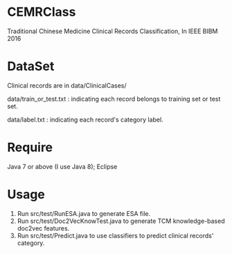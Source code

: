 # CEMRClass
Traditional Chinese Medicine Clinical Records Classification, In IEEE BIBM 2016

# DataSet

Clinical records are in data/ClinicalCases/

data/train_or_test.txt : indicating each record belongs to training set or test set.

data/label.txt : indicating each record's category label.

# Require

Java 7 or above (I use Java 8); Eclipse

# Usage

1. Run src/test/RunESA.java to generate ESA file.
2. Run src/test/Doc2VecKnowTest.java to generate TCM knowledge-based doc2vec features.
3. Run src/test/Predict.java to use classifiers to predict clinical records' category.
